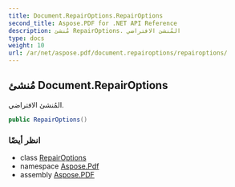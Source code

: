 ```yaml
---
title: Document.RepairOptions.RepairOptions
second_title: Aspose.PDF for .NET API Reference
description: مُنشئ RepairOptions. المُنشئ الافتراضي
type: docs
weight: 10
url: /ar/net/aspose.pdf/document.repairoptions/repairoptions/
---
```

## مُنشئ Document.RepairOptions

المُنشئ الافتراضي.

```csharp
public RepairOptions()
```

### انظر أيضًا

* class [RepairOptions](../)
* namespace [Aspose.Pdf](../../../aspose.pdf/)
* assembly [Aspose.PDF](../../../)